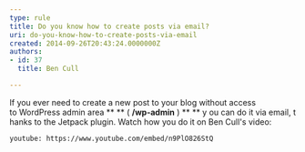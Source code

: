 ```yaml
---
type: rule
title: Do you know how to create posts via email?
uri: do-you-know-how-to-create-posts-via-email
created: 2014-09-26T20:43:24.0000000Z
authors:
- id: 37
  title: Ben Cull

---
```


If you ever need to create a new post to your blog without access to WordPress admin area ** ** ( **/wp-admin** ) ** ** y  ou can do it via email, t  hanks to the Jetpack plugin. Watch how you do it on Ben Cull's video:
 

`youtube: https://www.youtube.com/embed/n9PlO826StQ`
